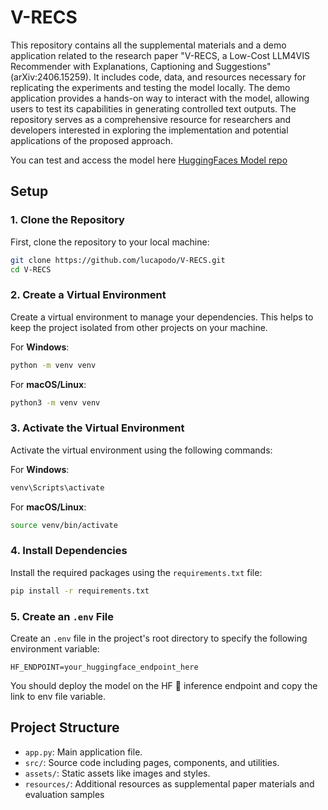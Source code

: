 # V-RECS

This repository contains all the supplemental materials and a demo application related to the research paper "V-RECS, a Low-Cost LLM4VIS Recommender with Explanations,
Captioning and Suggestions" (arXiv:2406.15259). It includes code, data, and resources necessary for replicating the experiments and testing the model locally. The demo application provides a hands-on way to interact with the model, allowing users to test its capabilities in generating controlled text outputs. The repository serves as a comprehensive resource for researchers and developers interested in exploring the implementation and potential applications of the proposed approach.

You can test and access the model here [HuggingFaces Model repo](https://huggingface.co/DeepvizLab/vrecs)

## Setup


### 1. Clone the Repository
First, clone the repository to your local machine:
```bash
git clone https://github.com/lucapodo/V-RECS.git
cd V-RECS
```

### 2. Create a Virtual Environment
Create a virtual environment to manage your dependencies. This helps to keep the project isolated from other projects on your machine.

For **Windows**:
```bash
python -m venv venv
```

For **macOS/Linux**:
```bash
python3 -m venv venv
```

### 3. Activate the Virtual Environment
Activate the virtual environment using the following commands:

For **Windows**:
```bash
venv\Scripts\activate
```

For **macOS/Linux**:
```bash
source venv/bin/activate
```

### 4. Install Dependencies
Install the required packages using the `requirements.txt` file:
```bash
pip install -r requirements.txt
```

### 5. Create an `.env` File
Create an `.env` file in the project's root directory to specify the following environment variable:
```plaintext
HF_ENDPOINT=your_huggingface_endpoint_here
```

You should deploy the model on the HF 🤗 inference endpoint and copy the link to env file variable.


## Project Structure

- `app.py`: Main application file.
- `src/`: Source code including pages, components, and utilities.
- `assets/`: Static assets like images and styles.
- `resources/`: Additional resources as supplemental paper materials and evaluation samples


